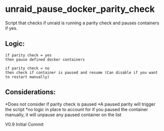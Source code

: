 # unraid_pause_docker_parity_check
Script that checks if unraid is running a parity check and pauses containers if yes.

## Logic:
```
if parity check = yes
then pause defined docker containers
```
```
if parity check = no
then check if container is paused and resume (Can disable if you want to restart manually)
```

## Considerations:
*Does not consider if parity check is paused
*A paused parity will trigger the script
*no logic in place to account for if you paused the container manually, it will unpause any paused container on the list

V0.9
Initial Commit
